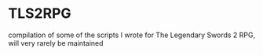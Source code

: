 # TLS2RPG
compilation of some of the scripts I wrote for The Legendary Swords 2 RPG, will very rarely be maintained
